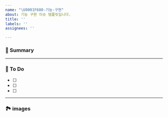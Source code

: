 ```yaml
---
name: "\U0001F680-기능-구현"
about: 기능 구현 이슈 템플릿입니다.
title: ''
labels: ''
assignees: ''

---
```


### 🚀 Summary

<!-- A brief description of the issue. -->

---

### 📝 To Do

<!-- Write what you need to do -->

- [ ]
- [ ]
- [ ]

---

### 🏞️ images 

<!-- Capture related images -->
